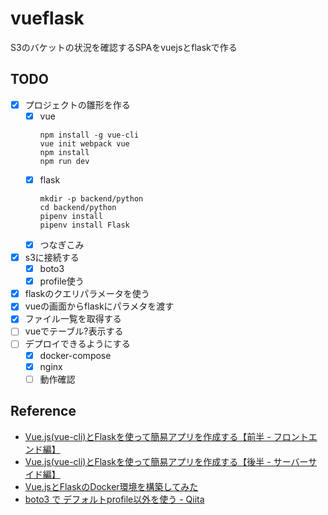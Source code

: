 vueflask
=====================

S3のバケットの状況を確認するSPAをvuejsとflaskで作る

## TODO

- [x] プロジェクトの雛形を作る
    - [x] vue
        ```
        npm install -g vue-cli
        vue init webpack vue
        npm install
        npm run dev
        ```
    - [x] flask
        ```
        mkdir -p backend/python
        cd backend/python
        pipenv install
        pipenv install Flask
        ```
    - [x] つなぎこみ
- [x] s3に接続する
    - [x] boto3
    - [x] profile使う
- [x] flaskのクエリパラメータを使う
- [x] vueの画面からflaskにパラメタを渡す
- [x] ファイル一覧を取得する
- [ ] vueでテーブル?表示する
- [ ] デプロイできるようにする
    - [x] docker-compose
    - [x] nginx
    - [ ] 動作確認

## Reference
* [Vue.js(vue-cli)とFlaskを使って簡易アプリを作成する【前半 - フロントエンド編】](https://qiita.com/mitch0807/items/2a93d93adbf6b5fc445c)
* [Vue.js(vue-cli)とFlaskを使って簡易アプリを作成する【後半 - サーバーサイド編】](https://qiita.com/mitch0807/items/c2e84beee6c9a61e86cd)
* [Vue.jsとFlaskのDocker環境を構築してみた](https://qiita.com/kouchanne/items/417bad58633cc4262012)
* [boto3 で デフォルトprofile以外を使う - Qiita](https://qiita.com/inouet/items/f9723d7ae7d8d134280b)
